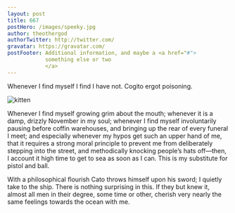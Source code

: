 ```yaml
---
layout: post
title: 667
postHero: /images/speeky.jpg
author: theothergod
authorTwitter: http://twitter.com/
gravatar: https://gravatar.com/
postFooter: Additional information, and maybe a <a href="#">
            something else or two
            </a>
---
```

Whenever I find myself I find I have not. Cogito ergot poisoning.

<img class="pull-left" src="http://placekitten.com/g/400/200"
     alt="kitten">

Whenever I find myself growing grim about the mouth; whenever it is a damp,
drizzly November in my soul; whenever I find myself involuntarily pausing
before coffin warehouses, and bringing up the rear of every funeral I meet;
and especially whenever my hypos get such an upper hand of me, that it
requires a strong moral principle to prevent me from deliberately stepping
into the street, and methodically knocking people’s hats off—then, I
account it high time to get to sea as soon as I can. This is my substitute
for pistol and ball.

With a philosophical flourish Cato throws himself upon
his sword; I quietly take to the ship. There is nothing surprising in this.
If they but knew it, almost all men in their degree, some time or other,
cherish very nearly the same feelings towards the ocean with me. 